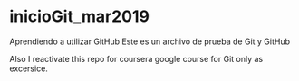 # inicioGit_mar2019
Aprendiendo a utilizar GitHub
Este es un archivo de prueba de Git y GitHub

Also I reactivate this repo for coursera google course for Git only as excersice.
